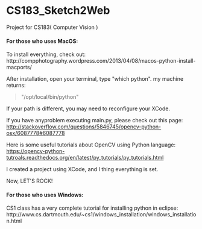 CS183_Sketch2Web
================

Project for CS183( Computer Vision )

<h4>For those who uses MacOS:</h4> 
To install everything, check out: http://compphotography.wordpress.com/2013/04/08/macos-python-install-macports/

After installation, open your terminal, type "which python". my machine returns:

<blockquote cite="http://compphotography.wordpress.com/2013/04/08/macos-python-install-macports/">
"/opt/local/bin/python"
</blockquote>
 
If your path is different, you may need to reconfigure your XCode.

If you have anyproblem executing main.py, please check out this page: http://stackoverflow.com/questions/5846745/opencv-python-osx/6087778#6087778

Here is some useful tutorials about OpenCV using Python language:  https://opencv-python-tutroals.readthedocs.org/en/latest/py_tutorials/py_tutorials.html

I created a project using XCode, and I thing everything is set.

Now, LET'S ROCK!

<h4>For those who uses Windows:</h4> 
CS1 class has a very complete tutorial for installing python in eclipse:
http://www.cs.dartmouth.edu/~cs1/windows_installation/windows_installation.html
